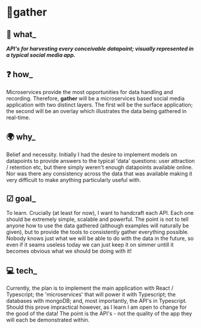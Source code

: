 # 🚀gather

## 🍎 what\_

**_API's for harvesting every conceivable datapoint; visually represented in a typical social media app._**

## ❓ how\_

Microservices provide the most opportunities for data handling and recording. Therefore, **gather** will be a microservices based social media application with two distinct layers. The first will be the surface application; the second will be an overlay which illustrates the data being gathered in real-time.

## 🌍 why\_

Belief and necessity. Initially I had the desire to implement models on datapoints to provide answers to the typical 'data' questions: user attraction / retention etc, but there simply weren't enough datapoints available online. Nor was there any consistency across the data that was available making it very difficult to make anything particularly useful with.

## ☑ goal\_

To learn. Crucially (at least for now), I want to handcraft each API. Each one should be extremely simple, scalable and powerful. The point is not to tell anyone how to use the data gathered (although examples will naturally be given), but to provide the tools to consistently gather everything possible. Nobody knows just what we will be able to do with the data in the future, so even if it seams useless today we can just keep it on simmer untill it becomes obvious what we should be doing with it!

## 💻 tech\_

Currently, the plan is to implement the main application with React / Typescript; the 'microservices' that will power it with Typescript; the databases with mongoDB; and, most importantly, the API's in Typescript. Should this prove impractical however, as I learn I am open to change for the good of the data! The point is the API's - not the quality of the app they will each be demonstrated within.
